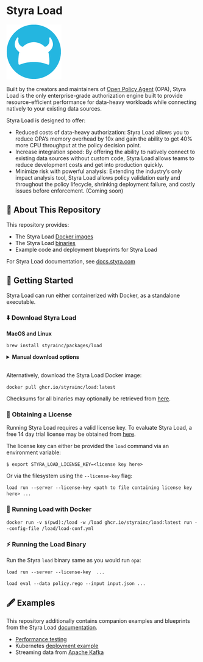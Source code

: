 # Styra Load

![logo](./logo/logo.png)

Built by the creators and maintainers of [Open Policy Agent](https://www.openpolicyagent.org/) (OPA), Styra Load is the only enterprise-grade authorization engine built to provide resource-efficient performance for data-heavy workloads while connecting natively to your existing data sources.

Styra Load is designed to offer:

- Reduced costs of data-heavy authorization: Styra Load allows you to reduce OPA’s memory overhead by 10x and gain the ability to get 40% more CPU throughput at the policy decision point.
- Increase integration speed: By offering the ability to natively connect to existing data sources without custom code, Styra Load allows teams to reduce development costs and get into production quickly.
- Minimize risk with powerful analysis: Extending the industry’s only impact analysis tool, Styra Load allows policy validation early and throughout the policy lifecycle, shrinking deployment failure, and costly issues before enforcement. (Coming soon)

## 📖 About This Repository

This repository provides:

* The Styra Load [Docker images](https://github.com/StyraInc/load/pkgs/container/load)
* The Styra Load [binaries](https://github.com/StyraInc/load/releases/)
* Example code and deployment blueprints for Styra Load

For Styra Load documentation, see [docs.styra.com](https://docs.styra.com/load)

## 🏃 Getting Started

Styra Load can run either containerized with Docker, as a standalone executable.

### ⬇️ Download Styra Load

**MacOS and Linux**
```shell
brew install styrainc/packages/load
```

<details>
  <summary><strong>Manual download options</strong></summary>

**MacOS (Apple Silicon)**
```shell
curl -L -o load "https://github.com/StyraInc/load/releases/latest/download/load_Darwin_arm64"
xattr -d com.apple.quarantine load
chmod +x load
```

**MacOS (x86_64)**
```shell
curl -L -o load "https://github.com/StyraInc/load/releases/latest/download/load_Darwin_x86_64"
xattr -d com.apple.quarantine load
chmod +x load
```

**Linux (x86_64)**
```shell
curl -L -o load "https://github.com/StyraInc/load/releases/latest/download/load_Linux_x86_64"
chmod +x load
```

**Windows**
```shell
> curl.exe -L -o load.exe "https://github.com/StyraInc/load/releases/latest/download/load_Windows_x86_64.exe"
```

See all versions, and checksum files, at the Styra Load [releases](https://github.com/StyraInc/load/releases/) page.

</details><br/>


Alternatively, download the Styra Load Docker image:

```shell
docker pull ghcr.io/styrainc/load:latest
```

Checksums for all binaries may optionally be retrieved from [here](https://github.com/StyraInc/load/releases/latest/download/checksums.txt).

### 🔑 Obtaining a License

Running Styra Load requires a valid license key. To evaluate Styra Load, a free 14 day trial license may be obtained from [here](https://www.styra.com/free-trial-14/).

The license key can either be provided the `load` command via an environment variable:

```shell
$ export STYRA_LOAD_LICENSE_KEY=<license key here>
```

Or via the filesystem using the `--license-key` flag:

```shell
load run --server --license-key <path to file containing license key here> ...
```

### 🐳 Running Load with Docker

```shell
docker run -v $(pwd):/load -w /load ghcr.io/styrainc/load:latest run --config-file /load/load-conf.yml
```

### ⚡ Running the Load Binary

Run the Styra `load` binary same as you would run `opa`:

```shell
load run --server --license-key  ...
```

```shell
load eval --data policy.rego --input input.json ...
```

## 🖋️ Examples

This repository additionally contains companion examples and blueprints from the Styra Load [documentation](https://docs.styra.com/load).

- [Performance testing](/examples/performance-testing/)
- Kubernetes [deployment example](/examples/kubernetes/)
- Streaming data from [Apache Kafka](/examples/kafka/)
